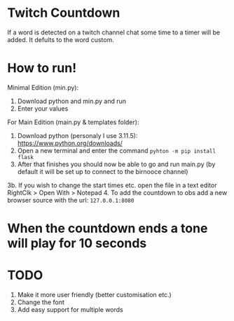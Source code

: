 # Twitch Countdown

If a word is detected on a twitch channel chat some time to a timer will be added. It defults to the word custom. 

# How to run!
Minimal Edition (min.py):
1. Download python and min.py and run
2. Enter your values

For Main Edition (main.py & templates folder):
1. Download python (personaly I use 3.11.5): https://www.python.org/downloads/
2. Open a new terminal and enter the command `pyhton -m pip install flask`
3. After that finishes you should now be able to go and run main.py (by default it will be set up to connect to the birnooce channel)

3b. If you wish to change the start times etc. open the file in a text editor RightClk > Open With > Notepad
4. To add the countdown to obs add a new browser source with the url: `127.0.0.1:8080`

# When the countdown ends a tone will play for 10 seconds
# TODO
1. Make it more user friendly (better customisation etc.)
2. Change the font
3. Add easy support for multiple words
